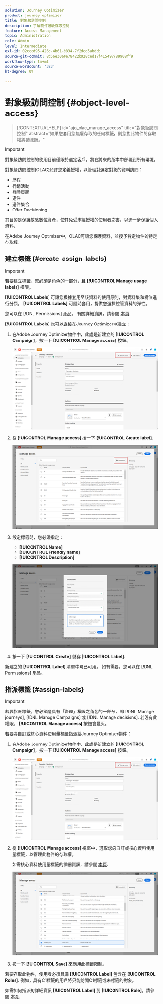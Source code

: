 ```yaml
---
solution: Journey Optimizer
product: journey optimizer
title: 對象級訪問控制
description: 了解物件層級存取控制
feature: Access Management
topic: Administration
role: Admin
level: Intermediate
exl-id: 02ccdd95-426c-4b61-9834-7f2dcd5abdbb
source-git-commit: 8d56e3060e78422b028ced17f415497789908ff9
workflow-type: tm+mt
source-wordcount: '383'
ht-degree: 0%

---
```


# 對象級訪問控制 {#object-level-access}

>[!CONTEXTUALHELP]
>id="ajo_olac_manage_access"
>title="對象級訪問控制"
>abstract="如果您套用您無權存取的任何標籤，則您對此物件的存取權將遭撤銷。"

>[!IMPORTANT]
>
>對象級訪問控制的使用目前僅限於選定客戶，將在將來的版本中部署到所有環境。

對象級訪問控制(OLAC)允許您定義授權，以管理對選定對象的資料訪問：

* 歷程
* 行銷活動
* 登陸頁面
* 選件
* 選件集合
* Offer Decisioning

其目的是保護敏感數位資產，使其免受未經授權的使用者之害，以進一步保護個人資料。

在Adobe Journey Optimizer中，OLAC可讓您保護資料，並授予特定物件的特定存取權。

## 建立標籤 {#create-assign-labels}

>[!IMPORTANT]
>
>若要建立標籤，您必須是角色的一部分，且 **[!UICONTROL Manage usage labels]** 權限。

**[!UICONTROL Labels]** 可讓您根據套用至該資料的使用原則，對資料集和欄位進行分類。 **[!UICONTROL Labels]** 可隨時套用，提供您選擇控管資料的彈性。

您可以在 [!DNL Permissions] 產品。 有關詳細資訊，請參閱 [本頁](https://experienceleague.adobe.com/docs/experience-platform/access-control/abac/permissions-ui/labels.html).

**[!UICONTROL Labels]** 也可以直接在Journey Optimizer中建立：

1. 在Adobe Journey Optimizer物件中，此處是新建立的 **[!UICONTROL Campaign]**，按一下 **[!UICONTROL Manage access]** 按鈕。

   ![](assets/olac_1.png)

1. 從 **[!UICONTROL Manage access]** 按一下 **[!UICONTROL Create label]**.

   ![](assets/olac_2.png)

1. 設定標籤時，您必須指定：
   * **[!UICONTROL Name]**
   * **[!UICONTROL Friendly name]**
   * **[!UICONTROL Description]**

   ![](assets/olac_3.png)

1. 按一下 **[!UICONTROL Create]** 儲存 **[!UICONTROL Label]**.

新建立的 **[!UICONTROL Label]** 清單中現已可用。 如有需要，您可以在 [!DNL Permissions] 產品。

## 指派標籤 {#assign-labels}

>[!IMPORTANT]
>
>若要指派標籤，您必須是具有「管理」權限之角色的一部分，即 [!DNL Manage journeys], [!DNL Manage Campaigns] 或 [!DNL Manage decisions]. 若沒有此權限， **[!UICONTROL Manage access]** 按鈕會變灰。

若要將自訂或核心資料使用量標籤指派給Journey Optimizer物件：

1. 在Adobe Journey Optimizer物件中，此處是新建立的 **[!UICONTROL Campaign]**，按一下 **[!UICONTROL Manage access]** 按鈕。

   ![](assets/olac_1.png)

1. 從 **[!UICONTROL Manage access]** 視窗中，選取您的自訂或核心資料使用量標籤，以管理此物件的存取權。

   如需核心資料使用量標籤的詳細資訊，請參閱 [本頁](https://experienceleague.adobe.com/docs/experience-platform/data-governance/labels/reference.html).

   ![](assets/olac_4.png)

1. 按一下 **[!UICONTROL Save]** 來應用此標籤限制。

若要存取此物件，使用者必須具備 **[!UICONTROL Label]** 包含在 **[!UICONTROL Roles]**.
例如，具有C1標籤的用戶將只能訪問C1標籤或未標籤的對象。

如需如何指派的詳細資訊 **[!UICONTROL Label]** 到 **[!UICONTROL Role]**，請參閱 [本頁](https://experienceleague.adobe.com/docs/experience-platform/access-control/abac/permissions-ui/permissions.html?lang=en#manage-labels-for-a-role).
